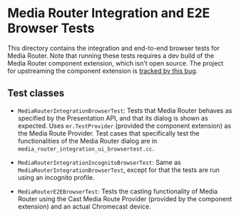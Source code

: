 <!-- Copyright 2017 The Chromium Authors. All rights reserved.
     Use of this source code is governed by a BSD-style license that can be
     found in the LICENSE file.
-->

# Media Router Integration and E2E Browser Tests

This directory contains the integration and end-to-end browser tests for Media
Router. Note that running these tests requires a dev build of the Media Router
component extension, which isn't open source. The project for upstreaming the
component extension is [tracked by this bug](http://crbug.com/698796).

## Test classes

* `MediaRouterIntegrationBrowserTest`: Tests that Media Router behaves as
specified by the Presentation API, and that its dialog is shown as expected.
Uses `mr.TestProvider` (provided the component extension) as the Media Route
Provider. Test cases that specifically test the functionalities of the Media
Router dialog are in `media_router_integration_ui_browsertest.cc`.

* `MediaRouterIntegrationIncognitoBrowserTest`: Same as
`MediaRouterIntegrationBrowserTest`, except for that the tests are run using an
incognito profile.

* `MediaRouterE2EBrowserTest`: Tests the casting functionality of Media Router
using the Cast Media Route Provider (provided by the component extension) and an
actual Chromecast device.

